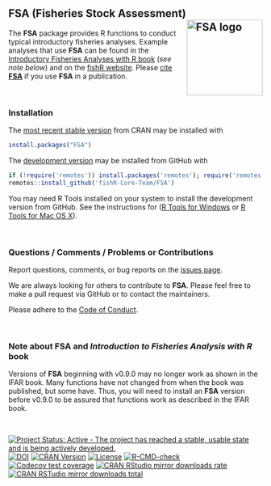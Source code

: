 &nbsp;

## FSA (Fisheries Stock Assessment)  <img src="man/figures/logo.png" align="right" height="150" width="150" alt="FSA logo" />

The **FSA** package provides R functions to conduct typical introductory fisheries analyses. Example analyses that use **FSA** can be found in the [Introductory Fisheries Analyses with R book](https://fishr-core-team.github.io/fishR/pages/books.html#introductory-fisheries-analyses-with-r) (*see note below*) and on the [fishR website](https://fishr-core-team.github.io/fishR/). Please [cite **FSA**](https://fishr-core-team.github.io/FSA//authors.html) if you use **FSA** in a publication.

&nbsp;

### Installation
The [most recent stable version](https://cloud.r-project.org/package=FSA) from CRAN may be installed with

```r
install.packages("FSA")
```

The [development version](https://github.com/fishR-Core-Team/FSA) may be installed from GitHub with

```r
if (!require('remotes')) install.packages('remotes'); require('remotes')
remotes::install_github('fishR-Core-Team/FSA')
```

You may need R Tools installed on your system to install the development version from GitHub. See the instructions for ([R Tools for Windows](https://cran.r-project.org/bin/windows/Rtools/) or [R Tools for Mac OS X](https://cran.r-project.org/bin/macosx/tools/)).

&nbsp;

### Questions / Comments / Problems or Contributions
Report questions, comments, or bug reports on the [issues page](https://github.com/fishR-Core-Team/FSA/issues).

We are always looking for others to contribute to **FSA**. Please feel free to make a pull request via GitHub or to contact the maintainers.

Please adhere to the [Code of Conduct](https://fishr-core-team.github.io/FSA/CODE_OF_CONDUCT.html).

&nbsp;

### Note about **FSA** and *Introduction to Fisheries Analysis with R* book
Versions of **FSA** beginning with v0.9.0 may no longer work as shown in the IFAR book. Many functions have not changed from when the book was published, but some have. Thus, you will need to install an **FSA** version before v0.9.0 to be assured that functions work as described in the IFAR book.


&nbsp;

[![Project Status: Active - The project has reached a stable, usable state and is being actively developed.](http://www.repostatus.org/badges/latest/active.svg)](http://www.repostatus.org/#active)
[![DOI](https://zenodo.org/badge/18348400.svg)](https://zenodo.org/badge/latestdoi/18348400)
[![CRAN Version](http://www.r-pkg.org/badges/version/FSA)](http://www.r-pkg.org/pkg/FSA)
[![License](http://img.shields.io/badge/license-GPL%20%28%3E=%202%29-brightgreen.svg?style=flat)](http://www.gnu.org/licenses/gpl-2.0.html)
[![R-CMD-check](https://github.com/fishR-Core-Team/FSA/workflows/R-CMD-check/badge.svg)](https://github.com/fishR-Core-Team/FSA/actions)
[![Codecov test coverage](https://codecov.io/gh/fishR-Core-Team/FSA/branch/master/graph/badge.svg)](https://codecov.io/gh/fishR-Core-Team/FSA?branch=master)
[![CRAN RStudio mirror downloads rate](http://cranlogs.r-pkg.org/badges/FSA)
![CRAN RSTudio mirror downloads total](http://cranlogs.r-pkg.org/badges/grand-total/FSA)](http://www.r-pkg.org/pkg/FSA)
